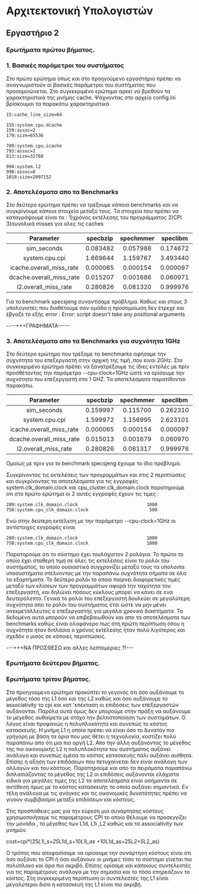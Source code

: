 # Αρχιτεκτονική Υπολογιστών
## Εργαστήριο 2 
### Ερωτήματα πρώτου βήματος.

### 1. Βασικές παράμετροι του συστήματος
Στο πρώτο ερώτημα όπως και στο προηγούμενο εργαστήριο πρέπει να αναγνωριστούν οι
βασικές παράμετροι του συστήματος που προσομοιώνεται. Στο συγκεκριμένο ερώτημα αρκεί να βρεθούν 
τα χαρακτηριστικά της μνήμης cache. Ψάχνοντας στο αρχείο config.ini βρίσκουμαι τα παρακάτω χαρακτηριστικά



```
15:cache_line_size=64

155:system.cpu.dcache
159:assoc=2
179:size=65536

789:system.cpu.icache
793:assoc=2
813:size=32768

994:system.l2
998:assoc=8
1018:size=2097152
```
### 2. Αποτελέσματα απο τα Benchmarks
Στο δεύτερο ερώτημα πρέπει να τρέξουμε κάποια benchmarks και να συγκρίνουμε κάποια στοιχεία μεταξύ τους. Τα στοιχεία που πρέπει να καταγράψουμε είναι τα :
1)χρόνος εκτέλεσης του προγράμματος
2)CPI
3)συνολικά misses για ολες τις caches 


|    Parameter              |  specbzip   |    spechmmer    |      speclibm      |     specmcf     |  specsjeng   |
|:-------------------------:|:-----------:|:---------------:|:------------------:|:---------------:|:------------:|
|  sim_seconds              |   0.083482  |    0.057988     |      0.174672      |     0.058838    |    ----      |
| system.cpu.cpi            |  1.669644   |    1.159767     |      3.493440      |     1.176755    |    ----      |  
| icache.overall_miss_rate  |  0.000065   |    0.000154     |      0.000097      |     0.004327    |    ----      |
| dcache.overall_miss_rate  |  0.015207   |    0.001686     |      0.060971      |     0.001958    |    ----      |
|   l2.overall_miss_rate    |  0.280826   |    0.081320     |      0.999976      |     0.209396    |    ----      |





Για το benchmark specsjeng συναντίσαμε πρόβλημα. Καθως και στους 3 υπολογιστές που διαθέτουμε σαν ομάδα η προσομοίωση δεν έτρεχε και έβγαζε το εξής error :   Error: script doesn't take any positional arguments


----+++ΓΡΑΦΗΜΑΤΑ-----


### 3. Αποτελέσματα απο τα Benchmarks για συχνότητα 1GHz
Στο δεύτερο ερώτημα που τρέξαμε τα benchmarks αφήσαμε την συχνότητα του επεξεργαστή στην αρχική της τιμή ,που ειναι 2GHz. Στο συγκεκριμένο ερώτημα πρέπει να ξανατρέξουμε τις ίδιες εντολές με πρίν προσθέτοντας την παράμετρο --cpu-clock=1GHz ώστε να ορίσουμε την συχνότητα του επεξεργαστή στα 1 GHZ. Τα αποτελέσματα παρατίθονται παρακάτω.


|    Parameter              |  specbzip   |    spechmmer    |      speclibm      |     specmcf     |  specsjeng   |
|:-------------------------:|:-----------:|:---------------:|:------------------:|:---------------:|:------------:|
|  sim_seconds              |   0.159997  |    0.115700     |      0.262310      |     0.115945    |    ----      |
| system.cpu.cpi            |  1.599972   |    1.156995     |      2.623101      |     1.159451    |    ----      |  
| icache.overall_miss_rate  |  0.000065   |    0.000154     |      0.000097      |     0.004330    |    ----      |
| dcache.overall_miss_rate  |  0.015013   |    0.001679     |      0.060970      |     0.001957    |    ----      |
|   l2.overall_miss_rate    |  0.280826   |    0.081317     |      0.999976      |     0.209396    |    ----      |



Ομοίως με πριν για το benchmark specsjeng έχουμε το ίδιο πρόβλημα.

Συγκρίνοντας τις εκτελέσεις των προγραμμάτων και στις 2 περιπτώσεις και συγκρίνοντας τα αποτελέσματα για τις εγγραφές system.clk_domain.clock και cpu_cluster.clk_domain.clock παρατηρούμε οτι στο πρώτο ερώτημα οι 2 αυτές εγγραφές έχουν τις τιμες :

```
289:system.clk_domain.clock                          1000 
758:system.cpu_clk_domain.clock                       500
```
Ενώ στην δεύτερη εκτέλεση με την παράμετρο --cpu-clock=1GHz οι αντίστοιχες εγγραφές είναι 
```
289:system.clk_domain.clock                          1000 
758:system.cpu_clk_domain.clock                      1000 
```
Παρατηρούμε ότι το σύστημα έχει τουλάχιστον 2 ρολόγια. Το πρώτο το οποίο έχει σταθερή τιμή σε όλες τις εκτελέσεις είναι το ρολόι του συστήματος, το οποίο ουσιαστικά συγχρονίζει μεταξύ τους τα υπολοιπα υποσυστήματα στέλνοντας με την παραπάνω συχνότητα σήματα σε όλα τα εξαρτήματα. Το δεύτερο ρολόι το οποίο παίρνει διαφορετικές τιμές μεταξύ των κλίσεων των προγραμμάτων αφορά την ταχύτητα του επεξεργαστή, και δηλώνει πόσους κύκλους μπορεί να κάνει σε ενα δευτερόλεπτο. Γενικά το ρολόι του επεξεργαστή δουλεύει σε μεγαλύτερη συχνότητα απο το ρολόι του συστήματος έτσι ώστε να μην μένει ανεκμετάλλευτος ο επεξεργαστής για μεγάλα χρονικά διαστήματα. Τα δεδομένα αυτά μπορούν να επιβεβαιωθούν και απο τα αποτελέσματα των benchmarks καθώς είναι ολοφάνερο πως στη πρώτη περίπτωση όπου η συχνότητα ήταν διπλάσια ο χρόνος εκτέλεσης ήταν πολύ λιγότερος και σχεδόν ο μισός σε κάποιες περιπτώσεις.


---+++ΝΑ ΠΡΟΣΘΕΣΩ και αλλες λεπτομεριες ?!---


### Ερωτήματα δεύτερου βήματος.

### Ερωτήματα τρίτου  βήματος.
Στο προηγούμενο ερώτημα προκύπτει το γεγονός ότι όσο αυξάνουμε το μέγεθος τόσο της L1 όσο και της L2 καθώς και όσο αυξάνουμε το associativity το cpi και κατ 'επέκταση οι επιδόσεις των επεξεργαστών αυξάνονται. Παρόλα αυτά όμως δεν μπορούμε στην πράξη να αυξάνουμε το μέγεθος αυθαίρετα με στόχο την βελτιστοποίηση των συστημάτων. Ο λόγος είναι προφανώς η πολυπλοκότητα και συνεπώς το κόστος κατασκευής. Η μνήμη L1 η οποία πρέπει να είναι όσο το δυνατόν πιο γρήγορη με βάση τα όρια που μας θέτει η τεχνολογία, κοστίζει πολύ παραπάνω απο ότι μια πιο αργή L2. Απο την άλλη  αυξάνοντας το μέγεθος της πιο οικονομικής L2 η πολυπλοκότητα του συστήματος αυξάνει ανάλογα και συνεπώς εμέσα το κόστος κατασκευής πάλι αυξάνει αισθητά. Επίσης η αξηση των επιδόσεων που πετυχαίνεται δεν είναι ανάλογη των αλλαγών και του κόστους. Παρατηρούμε και απο τα πειράματα παραπάνω διπλασιάζοντας το μέγεθος της L2 οι επιδόσεις αυξάνονται ελάχιστα ειδικά για μεγάλες τιμες της L2 τα αποτελέσματα είναι ασήμαντα σε αντίθεση όμως με το κόστος κατασκευής το οποίο αυξάνει σημαντικά. Εν τέλη ανάλογα με τις ανάγκες και τις οικονομικές δυνατότητες πρέπει να γίνουν συμβιβασμοί μεταξύ επιδόσεων και κόστους.

Στις προσπάθειες μας για την εύρεση μια συνάρτησης κόστους χρησιμοποιήσαμε τις παραμέτρους CPI το οποίο θέλουμε να προσεγγίζει την μονάδα , το μέγεθος των L1d, L1i ,L2 καθώς και τα associativity των μνημών.

cost=cpi*(25*L1i_s+25*L1d_s+10*L1i_as +10*L1d_as+25*L2+5*L2_as)


Ο τρόπος που αποφασίσαμε να ορίσουμε την συνάρτηση κόστους είναι ότι όσο αυξάνει το CPI ή όσο αυξάνουν οι μνήμες τόσο το σύστημα γίνεται πιο πολύπλοκο και άρα πιο ακριβό. Επίσης ορίσαμε και κάποιους συντελεστές για τις παραμέτρους  ανάλογα με την σημασία και το πόσο επηρεάζουν το κόστος. Στη συγκεκριμένη περίπτωση οι συντελεστές της L1 είναι μεγαλύτεροι διότι η κατασκευή της L1 είναι πιο ακριβή.
